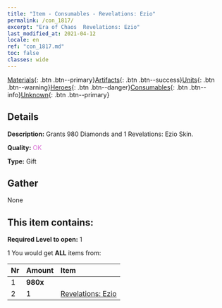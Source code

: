 ```yaml
---
title: "Item - Consumables - Revelations: Ezio"
permalink: /con_1817/
excerpt: "Era of Chaos  Revelations: Ezio"
last_modified_at: 2021-04-12
locale: en
ref: "con_1817.md"
toc: false
classes: wide
---
```

 [Materials](/Items/){: .btn .btn--primary}[Artifacts](/Items/Artifacts/){: .btn .btn--success}[Units](/Items/Units/){: .btn .btn--warning}[Heroes](/Items/Heroes/){: .btn .btn--danger}[Consumables](/Items/Consumables/){: .btn .btn--info}[Unknown](/Items/Unknown/){: .btn .btn--primary}

## Details
 **Description:** Grants 980 Diamonds and 1 Revelations: Ezio Skin.

 **Quality:** <span style="color: #DA70D6">OK</span>

 **Type:** Gift

## Gather

  None

## This item contains:

 **Required Level to open:** 1

 1 You would get **ALL** items  from:

  | Nr | Amount |     Item    |
  |:---|:-------|:------------|
  | 1 |  **980x** | <i class="fas fa-gem"/> |  | 
  | 2 | 1 | [Revelations: Ezio](/Items/con_1081/) | 

